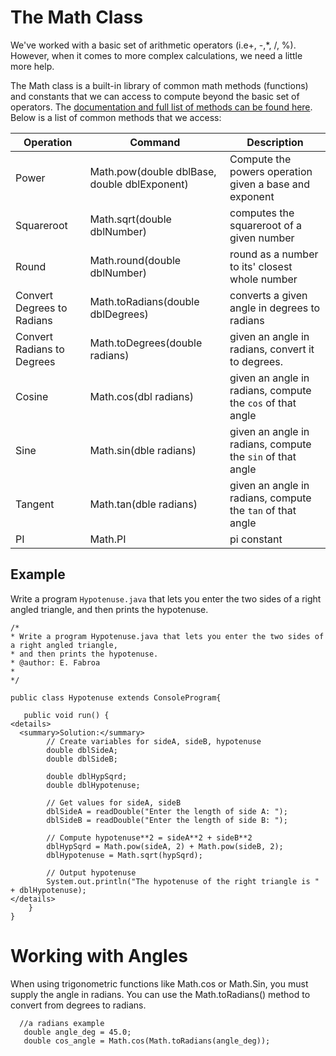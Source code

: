 # The Math Class

We've worked with a basic set of arithmetic operators (i.e+, -,*, /, %).  However, when it comes to more complex calculations, we need a little more help.


The Math class is a built-in library of common math methods (functions) and constants that we can access to compute beyond the basic set of operators.  The [documentation and full list of methods can be found here](https://docs.oracle.com/javase/8/docs/api/java/lang/Math.html).  Below is a list of common methods that we access:

|Operation|Command|Description|
|---|---|---|
|Power|Math.pow(double dblBase, double dblExponent)|Compute the powers operation given a base and exponent|
|Squareroot|Math.sqrt(double dblNumber)|computes the squareroot of a given number|
|Round|Math.round(double dblNumber)|round as a number to its' closest whole number|
|Convert Degrees to Radians|Math.toRadians(double dblDegrees)|converts a given angle in degrees to radians|
|Convert Radians to Degrees|Math.toDegrees(double radians)|given an angle in radians, convert it to degrees.|
|Cosine|Math.cos(dbl radians)|given an angle in radians, compute the `cos` of that angle|
|Sine|Math.sin(dble radians)|given an angle in radians, compute the `sin` of that angle|
|Tangent|Math.tan(dble radians)|given an angle in radians, compute the `tan` of that angle|
|PI|Math.PI|pi constant|

## Example
Write a program `Hypotenuse.java` that lets you enter the two sides of a right angled triangle, and then prints the hypotenuse.


```
/*
* Write a program Hypotenuse.java that lets you enter the two sides of a right angled triangle,
* and then prints the hypotenuse.
* @author: E. Fabroa
*
*/

public class Hypotenuse extends ConsoleProgram{

   public void run() {
<details>
  <summary>Solution:</summary>
        // Create variables for sideA, sideB, hypotenuse
        double dblSideA;
        double dblSideB;

        double dblHypSqrd;
        double dblHypotenuse;
 
        // Get values for sideA, sideB
        dblSideA = readDouble("Enter the length of side A: ");
        dblSideB = readDouble("Enter the length of side B: ");

        // Compute hypotenuse**2 = sideA**2 + sideB**2
        dblHypSqrd = Math.pow(sideA, 2) + Math.pow(sideB, 2);
        dblHypotenuse = Math.sqrt(hypSqrd);

        // Output hypotenuse
        System.out.println("The hypotenuse of the right triangle is " + dblHypotenuse);
</details>
    }
}     
```
# Working with Angles
When using trigonometric functions like Math.cos or Math.Sin, you must supply the angle in radians.  You can use the Math.toRadians() method to convert from degrees to radians.

      //a radians example
       double angle_deg = 45.0;
       double cos_angle = Math.cos(Math.toRadians(angle_deg));







